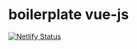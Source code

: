 # boilerplate vue-js

[![Netlify Status](https://api.netlify.com/api/v1/badges/dcb496b8-eb26-4e0a-8854-8fd02b5b724a/deploy-status)](https://app.netlify.com/sites/boilerplate-vuejs/deploys)
